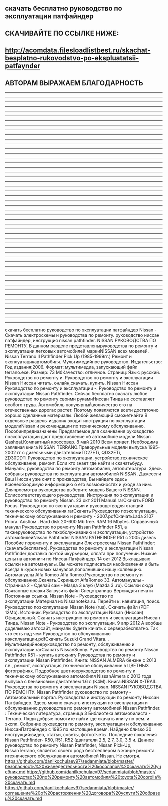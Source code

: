скачать бесплатно руководство по эксплуатации патфайндер
--------------------------------------------------
СКАЧИВАЙТЕ ПО ССЫЛКЕ НИЖЕ:
--------------------------------------------------
http://acomdata.filesloadlistbest.ru/skachat-besplatno-rukovodstvo-po-ekspluatatsii-patfaynder
--------------------------------------------------
АВТОРАМ ВЫРАЖАЕМ БЛАГОДАРНОСТЬ
--------------------------------------------------
--------------------------------------------------
--------------------------------------------------
--------------------------------------------------
--------------------------------------------------
--------------------------------------------------
--------------------------------------------------
--------------------------------------------------
--------------------------------------------------
--------------------------------------------------
--------------------------------------------------
--------------------------------------------------
--------------------------------------------------
--------------------------------------------------
--------------------------------------------------
--------------------------------------------------
--------------------------------------------------
--------------------------------------------------
--------------------------------------------------
--------------------------------------------------
--------------------------------------------------
--------------------------------------------------
--------------------------------------------------
--------------------------------------------------
--------------------------------------------------
--------------------------------------------------
--------------------------------------------------
--------------------------------------------------
--------------------------------------------------
--------------------------------------------------
--------------------------------------------------
--------------------------------------------------
--------------------------------------------------
--------------------------------------------------
--------------------------------------------------
--------------------------------------------------
--------------------------------------------------
--------------------------------------------------
--------------------------------------------------
--------------------------------------------------
--------------------------------------------------
--------------------------------------------------
--------------------------------------------------
--------------------------------------------------
--------------------------------------------------
--------------------------------------------------
--------------------------------------------------
--------------------------------------------------
--------------------------------------------------
--------------------------------------------------
--------------------------------------------------
скачать бесплатно руководство по эксплуатации патфайндер Nissan - Скачать электросхемы и руководства по ремонту. руководство ниссан патфайндер, инструкция nissan pathfinder. NISSAN РУКОВОДСТВА ПО РЕМОНТУ, В данном разделе представленыруководства по ремонту и эксплуатации легковых автомобилей маркиNISSAN всех моделей. Nissan Terrano II Pathfinder Pick Up (1985-1999гг.) Ремонт и эксплуатацияавтомобиля. Мультимедийное руководство. Издательство: Год издания:2006. Формат: мультимедиа, запускающий файл terrano.exe. Размер: 73 МбКачество: отличное. Страниц: Язык: русский. Руководство по ремонту и. Руководство по ремонту и эксплуатации Nissan  Ниссан читать, онлайн,скачать, купить. Nissan  Ниссан Руководство по ремонту и эксплуатации -. Руководство по ремонту и эксплуатации Nissan Pathfinder. Сейчас бесплатно скачать любое руководство по ремонту своими рукамиНиссан Тиида не составляет особого труда. Автомобиль популярный,количество его на отечественных дорогах растет. Поэтому появляются всети достаточно хорошо сделанные материалы. Любой желающий сможетнайти
В отдельные разделы издания входят инструкция по эксплуатации моделиNissan и рекомендации по техническому обслуживанию. Пособиипредназначены  Предлагаемое для скачивания руководство поэксплуатации даст представление об автомобиле модели Nissan Qashqai.Компактный кроссовер. 8 май 2010  Всем привет. Необходима халявная книга NISSAN TERRANO.Праворульные модели выпуска 1995-2002 гг с дизельными двигателямиTD27ETi, QD32ETi, ZD30DDTi.Руководство по эксплуатации, устройство,техническое обслуживание, ремонт. Если кто знает где найти и скачатьбуду. Мануалы, руководства по ремонту автомобилей, автолитература. Здесь собраны руководства по эксплуатации автомобилей NISSAN. Дажеесли Ваш Ниссан уже снят с производства, Вы найдете здесь всюнеобходимую информацию о его возможностях и уходе за ним. Дляпросмотра руководства выберите модель Вашего NISSAN. Еслисоответствующего руководства. Инструкция по эксплуатации и руководство по ремонту Nissan. 23 окт 2011  Manual.rarСкачать FORD Focus. Руководство по эксплуатации и руководстводля станций технического обслуживания.rarСкачать  Руководство поэксплуатации, техническому обслуживанию и ремонту - 2007.pdfСкачатьLada 2107 Priora. Альбом . Hard disk 20-600 Mb free. RAM 16 Mbytes. Справочный мануал Руководство по ремонту Nissan Pathfinder R51, а такжеруководство по техобслуживанию и эксплуатации, устройство автомобилейNissan Pathfinder  NISSAN PATHFINDER R51 с 2005 дизель Пособие поремонту и эксплуатации  Электросхемы Nissan Pathfinder: (скачатьбесплатно). Руководства по ремонту и эксплуатации Nissan Pathfinder доставка почтой икурьером, оплата при получении. Низкие цены на автокниги по НиссанПатфайндер.
14 окт 2012  Выкладываю ссылки на автомануалы. Вы можете подписаться наобновления  и быть всегда в курсе новых мануалов,пополнивших нашу коллекцию. Автомануалы Alfa Romeo Alfa Romeo.Руководство по ремонту и обслуживанию.Скачать.Cкриншот AlfaRomeo 33. Автомануалы - Страница 2 - Сделай сам - Мазда 3 клуб (Mazda 3 .ru). Ссылки сюда  Связанные правки  Загрузить файл  Спецстраницы  Версиядля печати  Постоянная ссылка. Nissan Note - Руководство по эксплуатации.Материал из Nissanoteka.ru. Перейти к: навигация, поиск. Руководство поэксплуатации Nissan Note (rus). Скачать файл (PDF 12Mb). Источник. Руководство по эксплуатации Nissan (Ниссан)  Официальный. Скачать инструкцию по ремонту и эксплуатации Ниссан Тиида. Nissan Note - Руководство по эксплуатации. 9 апр 2012  А вообще доделываю автосайт, мануалы будете качать с серверабесплатно. Так что есть над чем  Руководство по обслуживанию иэксплуатации.pdfСкачать Suzuki Grand Vitara. . Мультимедийноеруководство по ремонту, обслуживанию и эксплуатации.rarСкачать NissanSunny. Руководство по ремонту Nissan Pathfinder R51 - купить автокнигу
Руководства по ремонту и эксплуатации Nissan Pathfinder. Книга: NISSAN ALMERA бензин с 2013 г.в., ремонт, эксплуатация,техническое обслуживание в ЦВЕТНЫХ фотографиях. Подробное цветноеруководство по ремонту и техническому обслуживанию автомобиля NissanAlmera с 2013 года выпуска с бензиновым двигателем 1.6 л (K4M). Книга:NISSAN X-TRAIL. Руководства по ремонту и эксплуатации Nissan. NISSAN РУКОВОДСТВА ПО РЕМОНТУ. Nissan Pathfinder руководство по ремонту - Автомобильный портал. Руководства и инструкции по ремонту Ниссан Патфайндер. Здесь можно скачать инструкции по эксплуатации и обслуживанию,руководства по ремонту автомобилей Nissan Pathfinder. : Техническая литература, страница 3
Библиотека автомобилиста - Terrano. Люди добрые помогите найти где скачать книгу по рем. и экспл. Собрание руководств по ремонту, эксплуатации и обслуживанию НиссанПатфайндер с 1995 по настоящее время. Найдено близко 30 инструкций:видео, статьи, советы, фотоотчеты. Последние поколения Nissan Pathfinder- R50, R51, R52 (двигатели 2.5, 2.7, 3.0, 3.5 и. Данное руководство по ремонту Nissan Pathfinder, Nissan Pick-Up, NissanTerrano, является своего рода бестселлером в жанре ремонта итехнического обслуживания автомобилей Nissan. Не смотря.
https://github.com/danilkochulaev97/sedanmiata/blob/master/безопасность%20жизнедеятельности%20косолапов%20скачать%20учебник.md
https://github.com/danilkochulaev97/sedanmiata/blob/master/руководство%20по%20ремонту%20автомобиля%20toyota%20corolla%20скачать.md
https://github.com/danilkochulaev97/sedanmiata/blob/master/соглашение%20о%20расторжении%20договора%20услуги%20образец%20скачать.md